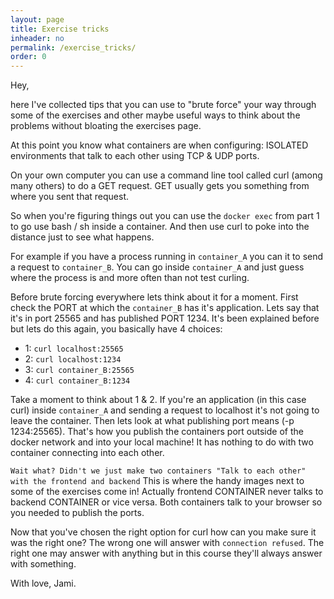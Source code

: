 ```yaml
---
layout: page
title: Exercise tricks
inheader: no
permalink: /exercise_tricks/
order: 0
---
```


Hey, 

here I've collected tips that you can use to "brute force" your way through some of the exercises and other maybe useful ways to think about the problems without bloating the exercises page.

At this point you know what containers are when configuring: ISOLATED environments that talk to each other using TCP & UDP ports.

On your own computer you can use a command line tool called curl (among many others) to do a GET request. GET usually gets you something from where you sent that request.

So when you're figuring things out you can use the `docker exec` from part 1 to go use bash / sh inside a container. And then use curl to poke into the distance just to see what happens.

For example if you have a process running in `container_A` you can it to send a request to `container_B`. You can go inside `container_A` and just guess where the process is and more often than not test curling. 

Before brute forcing everywhere lets think about it for a moment. First check the PORT at which the `container_B` has it's application. Lets say that it's in port 25565 and has published PORT 1234. It's been explained before but lets do this again, you basically have 4 choices:

- 1: `curl localhost:25565`
- 2: `curl localhost:1234`
- 3: `curl container_B:25565`
- 4: `curl container_B:1234`

Take a moment to think about 1 & 2. If you're an application (in this case curl) inside `container_A` and sending a request to localhost it's not going to leave the container. Then lets look at what publishing port means (-p 1234:25565). That's how you publish the containers port outside of the docker network and into your local machine! It has nothing to do with two container connecting into each other.

`Wait what? Didn't we just make two containers "Talk to each other" with the frontend and backend` This is where the handy images next to some of the exercises come in! Actually frontend CONTAINER never talks to backend CONTAINER or vice versa. Both containers talk to your browser so you needed to publish the ports.

Now that you've chosen the right option for curl how can you make sure it was the right one? The wrong one will answer with `connection refused`. The right one may answer with anything but in this course they'll always answer with something.

With love, Jami.